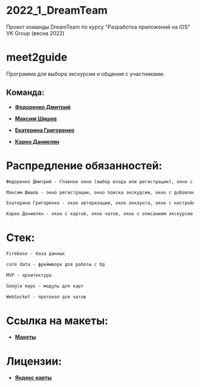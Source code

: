 # 2022_1_DreamTeam
Проект команды DreamTeam по курсу "Разработка приложений на iOS" VK Group (весна 2022)

# meet2guide

Программа для выбора экскурсии и общения с участниками.


## Команда:

* [**Федоренко Дмитрий**](https://github.com/Gamasych)

* [**Максим Шишов**](https://github.com/shishov1101)

* [**Екатерина Григоренко**](https://github.com/grigorenkokoko)

* [**Карен Даниелян**](https://github.com/petroleumisbooks)


# Распредление обязанностей:
```cmd
Федоренко Дмитрий - Главное окно (выбор входа или регистрации), окно с билетами, окно с чато.
```
```cmd
Максим Шишов - окно регистрации, окно поиска экскурсии, окно с добавление экскурсий.
```
```cmd
Екатерина Григоренко - окно авторизации, окно аккаунта, окно с настройкой персональной информации.
```
```cmd
Карен Даниелян - окно с картой, окно чатов, окно с описанием экскурсии.
```

# Стек:

```cmd
Firebase - база данных
```

```cmd
core data - фреймворк для работы с бд
```

```cmd
MVP - архитектура
```

```cmd
Google maps - модуль для карт
```

```cmd
WebSocket - протокол для чатов
```

# Ссылка на макеты:

* [**Макеты**](https://www.figma.com/file/O3Z7elDGJtDZdVe0DSDtZo/ProjectDreamTeam?node-id=0%3A1)

# Лицензии:

* [**Яндекс карты**](https://yandex.ru/legal/maps_termsofuse)
